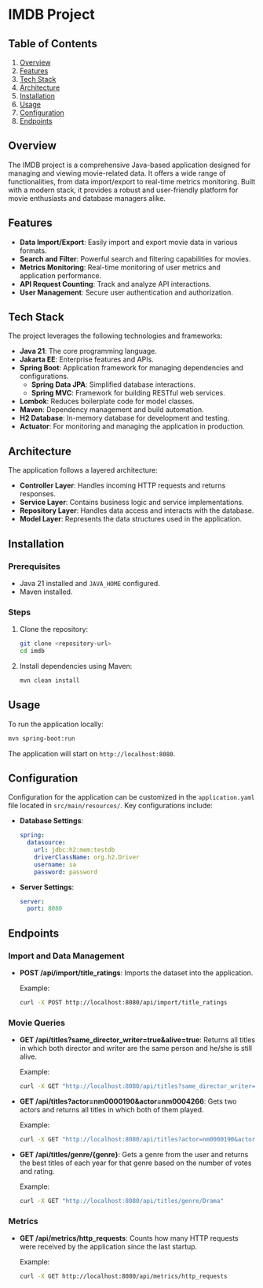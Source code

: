 # IMDB Project

## Table of Contents
1. [Overview](#overview)
2. [Features](#features)
3. [Tech Stack](#tech-stack)
4. [Architecture](#architecture)
5. [Installation](#installation)
6. [Usage](#usage)
7. [Configuration](#configuration)
8. [Endpoints](#endpoints)

## Overview
The IMDB project is a comprehensive Java-based application designed for managing and viewing movie-related data. It offers a wide range of functionalities, from data import/export to real-time metrics monitoring. Built with a modern stack, it provides a robust and user-friendly platform for movie enthusiasts and database managers alike.

## Features
- **Data Import/Export**: Easily import and export movie data in various formats.
- **Search and Filter**: Powerful search and filtering capabilities for movies.
- **Metrics Monitoring**: Real-time monitoring of user metrics and application performance.
- **API Request Counting**: Track and analyze API interactions.
- **User Management**: Secure user authentication and authorization.

## Tech Stack
The project leverages the following technologies and frameworks:
- **Java 21**: The core programming language.
- **Jakarta EE**: Enterprise features and APIs.
- **Spring Boot**: Application framework for managing dependencies and configurations.
  - **Spring Data JPA**: Simplified database interactions.
  - **Spring MVC**: Framework for building RESTful web services.
- **Lombok**: Reduces boilerplate code for model classes.
- **Maven**: Dependency management and build automation.
- **H2 Database**: In-memory database for development and testing.
- **Actuator**: For monitoring and managing the application in production.

## Architecture
The application follows a layered architecture:
- **Controller Layer**: Handles incoming HTTP requests and returns responses.
- **Service Layer**: Contains business logic and service implementations.
- **Repository Layer**: Handles data access and interacts with the database.
- **Model Layer**: Represents the data structures used in the application.

## Installation
### Prerequisites
- Java 21 installed and `JAVA_HOME` configured.
- Maven installed.

### Steps
1. Clone the repository:
    ```sh
    git clone <repository-url>
    cd imdb
    ```
2. Install dependencies using Maven:
    ```sh
    mvn clean install
    ```

## Usage
To run the application locally:
```sh
mvn spring-boot:run
```
The application will start on `http://localhost:8080`.

## Configuration
Configuration for the application can be customized in the `application.yaml` file located in `src/main/resources/`. Key configurations include:

- **Database Settings**:
  ```yaml
  spring:
    datasource:
      url: jdbc:h2:mem:testdb
      driverClassName: org.h2.Driver
      username: sa
      password: password
  ```

- **Server Settings**:
  ```yaml
  server:
    port: 8080
  ```

## Endpoints
### Import and Data Management
- **POST /api/import/title_ratings**: Imports the dataset into the application.
  
  Example:
  ```sh
  curl -X POST http://localhost:8080/api/import/title_ratings
  ```

### Movie Queries
- **GET /api/titles?same_director_writer=true&alive=true**: Returns all titles in which both director and writer are the same person and he/she is still alive.
  
  Example:
  ```sh
  curl -X GET "http://localhost:8080/api/titles?same_director_writer=true&alive=true"
  ```

- **GET /api/titles?actor=nm0000190&actor=nm0004266**: Gets two actors and returns all titles in which both of them played.
  
  Example:
  ```sh
  curl -X GET "http://localhost:8080/api/titles?actor=nm0000190&actor=nm0004266"
  ```

- **GET /api/titles/genre/{genre}**: Gets a genre from the user and returns the best titles of each year for that genre based on the number of votes and rating.
  
  Example:
  ```sh
  curl -X GET "http://localhost:8080/api/titles/genre/Drama"
  ```

### Metrics
- **GET /api/metrics/http_requests**: Counts how many HTTP requests were received by the application since the last startup.
  
  Example:
  ```sh
  curl -X GET http://localhost:8080/api/metrics/http_requests
  ```